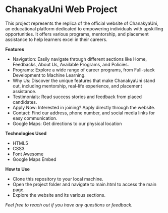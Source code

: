 # ChanakyaUni Web Project
This project represents the replica of the official website of ChanakyaUni, an educational platform dedicated to empowering individuals with upskilling opportunities. It offers various programs, mentorship, and placement assistance to help learners excel in their careers.

**Features**
- Navigation: Easily navigate through different sections like Home, Feedbacks, About Us, Available Programs, and Policies.
- Programs: Explore a wide range of career programs, from Full-stack Development to Machine Learning.
- Why Us: Discover the unique features that make ChanakyaUni stand out, including mentorship, real-life experience, and placement assistance.
- Testimonials: Read success stories and feedback from placed candidates.
- Apply Now: Interested in joining? Apply directly through the website.
- Contact: Find our address, phone number, and social media links for easy communication.
- Google Maps: Get directions to our physical location

**Technologies Used**
- HTML5
- CSS3
- Font Awesome
- Google Maps Embed

**How to Use**
- Clone this repository to your local machine.
- Open the project folder and navigate to main.html to access the main page.
- Explore the website and its various sections.

*Feel free to reach out if you have any questions or feedback.*

